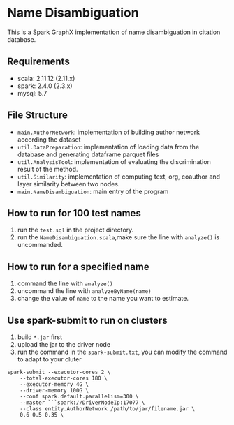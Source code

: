 # Name Disambiguation
This is a Spark GraphX implementation of name disambiguation in citation database.
## Requirements
   * scala: 2.11.12 (2.11.x)
   * spark: 2.4.0 (2.3.x)
   * mysql: 5.7
## File Structure
* `main.AuthorNetwork`: implementation of building author network according the dataset 
* `util.DataPreparation`: implementation of loading data from the database and generating dataframe parquet files 
* `util.AnalysisTool`: implementation of evaluating the discrimination result of the method. 
* `util.Similarity`: implementation of computing text, org, coauthor and layer similarity between two nodes. 
* `main.NameDisambiguation`: main entry of the program 
## How to run for 100 test names
1. run the `test.sql` in the project directory.
1. run the `NameDisambiguation.scala`,make sure the line with `analyze()` is uncommanded.

## How to run for a specified name
1. command the line with `analyze()`
1. uncommand the line with `analyzeByName(name)` 
1. change the value of `name` to the name you want to estimate.
  
## Use spark-submit to run on clusters
1. build `*.jar` first
2. upload the jar to the driver node
3. run the command in the `spark-submit.txt`, you can modify the command to adapt to your cluter
```
spark-submit --executor-cores 2 \
    --total-executor-cores 180 \
    --executor-memory 4G \
    --driver-memory 100G \
    --conf spark.default.parallelism=300 \
    --master ```spark://DriverNodeIp:17077 \
    --class entity.AuthorNetwork /path/to/jar/filename.jar \
    0.6 0.5 0.35 \
